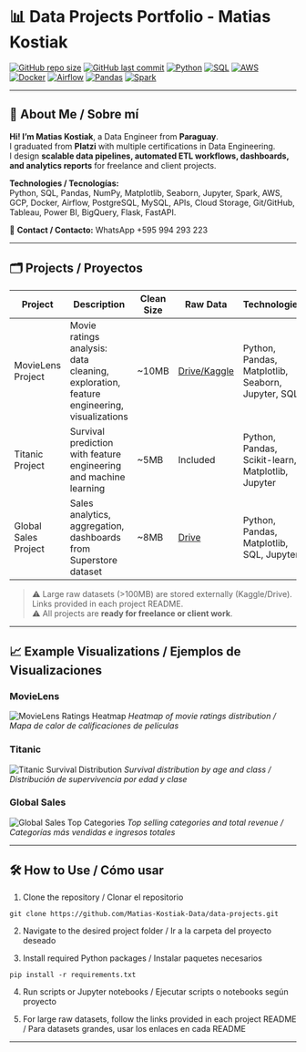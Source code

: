 # 📊 Data Projects Portfolio - Matias Kostiak

[![GitHub repo size](https://img.shields.io/github/repo-size/Matias-Kostiak-Data/data-projects?style=flat-square)](https://github.com/Matias-Kostiak-Data/data-projects)
[![GitHub last commit](https://img.shields.io/github/last-commit/Matias-Kostiak-Data/data-projects?style=flat-square)](https://github.com/Matias-Kostiak-Data/data-projects/commits/main)
[![Python](https://img.shields.io/badge/python-3.11-blue?style=flat-square&logo=python)](https://www.python.org/)
[![SQL](https://img.shields.io/badge/SQL-database-green?style=flat-square)]()
[![AWS](https://img.shields.io/badge/AWS-cloud-orange?style=flat-square&logo=amazon-aws)](https://aws.amazon.com/)
[![Docker](https://img.shields.io/badge/Docker-container-blue?style=flat-square&logo=docker)](https://www.docker.com/)
[![Airflow](https://img.shields.io/badge/Airflow-ETL-red?style=flat-square&logo=apache)](https://airflow.apache.org/)
[![Pandas](https://img.shields.io/badge/Pandas-data-green?style=flat-square&logo=pandas)](https://pandas.pydata.org/)
[![Spark](https://img.shields.io/badge/Spark-bigdata-orange?style=flat-square&logo=apache-spark)](https://spark.apache.org/)

---

## 🌟 About Me / Sobre mí

**Hi! I’m Matias Kostiak**, a Data Engineer from **Paraguay**.  
I graduated from **Platzi** with multiple certifications in Data Engineering.  
I design **scalable data pipelines, automated ETL workflows, dashboards, and analytics reports** for freelance and client projects.  

**Technologies / Tecnologías:**  
Python, SQL, Pandas, NumPy, Matplotlib, Seaborn, Jupyter, Spark, AWS, GCP, Docker, Airflow, PostgreSQL, MySQL, APIs, Cloud Storage, Git/GitHub, Tableau, Power BI, BigQuery, Flask, FastAPI.

📱 **Contact / Contacto:** WhatsApp +595 994 293 223  

---

## 🗂️ Projects / Proyectos

| Project | Description | Clean Size | Raw Data | Technologies | Visuals | README |
|--------|-------------|-----------|----------|-------------|--------|--------|
| MovieLens Project | Movie ratings analysis: data cleaning, exploration, feature engineering, visualizations | ~10MB | [Drive/Kaggle](movielens_project/README.md) | Python, Pandas, Matplotlib, Seaborn, Jupyter, SQL | ![ratings](movielens_project/visuals/ratings_heatmap.gif) | [README](movielens_project/README.md) |
| Titanic Project | Survival prediction with feature engineering and machine learning | ~5MB | Included | Python, Pandas, Scikit-learn, Matplotlib, Jupyter | ![titanic](titanic_project/visuals/survival_distribution.gif) | [README](titanic_project/README.md) |
| Global Sales Project | Sales analytics, aggregation, dashboards from Superstore dataset | ~8MB | [Drive](global_sales_project/README.md) | Python, Pandas, Matplotlib, SQL, Jupyter | ![sales](global_sales_project/visuals/top_categories.gif) | [README](global_sales_project/README.md) |

> ⚠️ Large raw datasets (>100MB) are stored externally (Kaggle/Drive). Links provided in each project README.  
> ⚠️ All projects are **ready for freelance or client work**.

---

## 📈 Example Visualizations / Ejemplos de Visualizaciones

### MovieLens
![MovieLens Ratings Heatmap](movielens_project/visuals/ratings_heatmap.gif)
*Heatmap of movie ratings distribution / Mapa de calor de calificaciones de películas*

### Titanic
![Titanic Survival Distribution](titanic_project/visuals/survival_distribution.gif)
*Survival distribution by age and class / Distribución de supervivencia por edad y clase*

### Global Sales
![Global Sales Top Categories](global_sales_project/visuals/top_categories.gif)
*Top selling categories and total revenue / Categorías más vendidas e ingresos totales*

---


## 🛠️ How to Use / Cómo usar

1. Clone the repository / Clonar el repositorio  
```  
git clone https://github.com/Matias-Kostiak-Data/data-projects.git
``` 
2. Navigate to the desired project folder / Ir a la carpeta del proyecto deseado

3. Install required Python packages / Instalar paquetes necesarios
```
pip install -r requirements.txt
```
4. Run scripts or Jupyter notebooks / Ejecutar scripts o notebooks según proyecto

5. For large raw datasets, follow the links provided in each project README / Para datasets grandes, usar los enlaces en cada README

---
